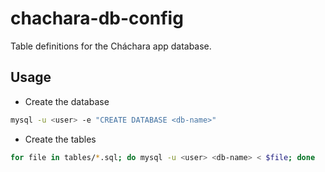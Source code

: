 # chachara-db-config

Table definitions for the Cháchara app database.

## Usage

- Create the database

```sh
mysql -u <user> -e "CREATE DATABASE <db-name>"
```

- Create the tables

```sh
for file in tables/*.sql; do mysql -u <user> <db-name> < $file; done
```
